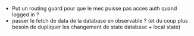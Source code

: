 - Put un routing guard pour que le mec puisse pas acces auth quand logged in ?
- passer le fetch de data de la database en observable ? (et du coup plus besoin de dupliquer les changement de state database + local state)